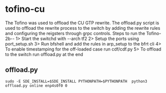 # tofino-cu
The Tofino was used to offload the CU GTP rewrite. The offload.py script is used to offload the rewrite process to the switch by adding the rewrite rules and configuring the reigsters through grpc controls. 
Steps to run the Tofino-2b--
1> Start the switchd with --arch tf2
2> Setup the ports using port_setup.sh
3> Run bfshell and add the rules in arp_setup to the bfrt cli
4> To enable timestamping for the off-loaded case run cdf/cdf.py
5> To offload to the switch run offload.py at the end  

## offload.py 
```
sudo -E SDE_INSTALL=$SDE_INSTALL PYTHONPATH=$PYTHONPATH  python3 offload.py online enp4s0f0 0
```````